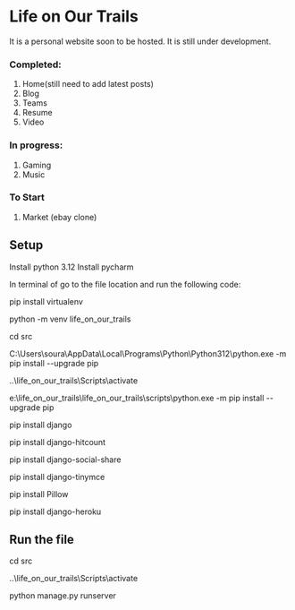 # Life on Our Trails
It is a personal website soon to be hosted. It is still under development. 

### Completed:
1. Home(still need to add latest posts) 
2. Blog
3. Teams
4. Resume
5. Video

### In progress:
1. Gaming 
2. Music

### To Start
1. Market (ebay clone)

## Setup
Install python 3.12
Install pycharm

In terminal of go to the file location and run the following code:

pip install virtualenv

python -m venv life_on_our_trails

cd src

C:\Users\soura\AppData\Local\Programs\Python\Python312\python.exe -m pip install --upgrade pip

..\life_on_our_trails\Scripts\activate

e:\life_on_our_trails\life_on_our_trails\scripts\python.exe -m pip install --upgrade pip

pip install django

pip install django-hitcount

pip install django-social-share

pip install django-tinymce

pip install Pillow

pip install django-heroku

## Run the file
cd src

..\life_on_our_trails\Scripts\activate

python manage.py runserver
